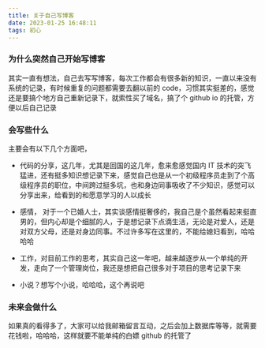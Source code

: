 ```yaml
---
title: 关于自己写博客
date: 2023-01-25 16:48:11
tags: 初心
---
```


### 为什么突然自己开始写博客

其实一直有想法，自己去写写博客，每次工作都会有很多新的知识，一直以来没有系统的记录，有时候重复的问题都需要去翻以前的 code，习惯其实挺差的，感觉还是要搞个地方自己重新记录下，就索性买了域名，搞了个 github io 的托管，方便以后自己记录

### 会写些什么

主要会有以下几个方面吧，

- 代码的分享，这几年，尤其是回国的这几年，愈来愈感觉国内 IT 技术的突飞猛进，还有挺多知识想记录下来，感觉自己也是从一个初级程序员走到了个高级程序员的职位，中间跨过挺多坑，也和身边同事吸收了不少知识，感觉可以分享出来，给看到的和愿意学习的人以成长

- 感情， 对于一个已婚人士，其实谈感情挺奢侈的，我自己是个虽然看起来挺直男的，但内心却是个细腻的人，于是想记录下点滴生活，无论是对爱人，还是对双方父母，还是对身边同事。不过许多写在这里的，不能给媳妇看到，哈哈哈哈

- 工作，对目前工作的思考，其实自己这一年吧，越来越逐步从一个单纯的开发，走向了一个管理岗位，我还是想把自己很多对于项目的思考记录下来

- 小说？想写个小说，哈哈哈，这个再说吧

### 未来会做什么

如果真的看得多了，大家可以给我邮箱留言互动，之后会加上数据库等等，就需要花钱啦，哈哈哈，这样就要不能单纯的白嫖 github 的托管了

